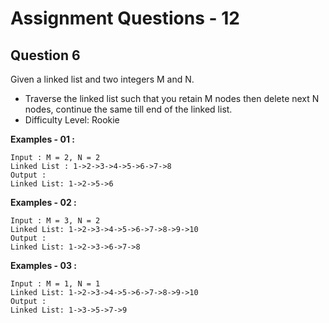 # **Assignment Questions - 12**
## **Question 6**

Given a linked list and two integers M and N. 
- Traverse the linked list such that you retain M nodes then delete next N nodes, continue the same till end of the linked list.
- Difficulty Level: Rookie

**Examples - 01 :**
```
Input : M = 2, N = 2
Linked List : 1->2->3->4->5->6->7->8
Output :
Linked List: 1->2->5->6
```
**Examples - 02 :**
```
Input : M = 3, N = 2
Linked List: 1->2->3->4->5->6->7->8->9->10
Output :
Linked List: 1->2->3->6->7->8
```

**Examples - 03 :**
```
Input : M = 1, N = 1
Linked List: 1->2->3->4->5->6->7->8->9->10
Output :
Linked List: 1->3->5->7->9
```